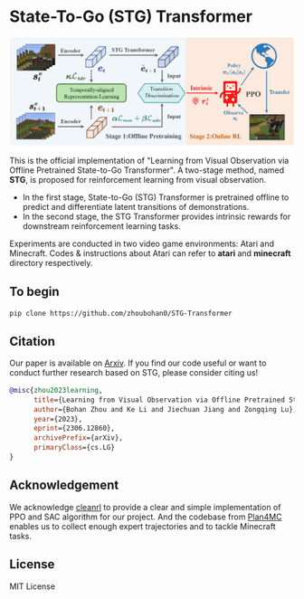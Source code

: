 # State-To-Go (STG) Transformer

![](./src/main-workflow.jpg)

This is the official implementation of "Learning from Visual Observation via Offline Pretrained State-to-Go Transformer". A two-stage method, named **STG**, is proposed for reinforcement learning from visual observation.  

- In the first stage, State-to-Go (STG) Transformer is pretrained offline to predict and differentiate latent transitions of demonstrations. 
- In the second stage, the STG Transformer provides intrinsic rewards for downstream reinforcement learning tasks.

Experiments are conducted in two video game environments: Atari and Minecraft. Codes & instructions about Atari can refer to  **atari** and **minecraft** directory respectively.

## To begin
```
pip clone https://github.com/zhoubohan0/STG-Transformer
```


## Citation

Our paper is available on [Arxiv](https://arxiv.org/abs/2306.12860). If you find our code useful or want to conduct further research based on STG, please consider citing us!

```bibtex
@misc{zhou2023learning,
      title={Learning from Visual Observation via Offline Pretrained State-to-Go Transformer}, 
      author={Bohan Zhou and Ke Li and Jiechuan Jiang and Zongqing Lu},
      year={2023},
      eprint={2306.12860},
      archivePrefix={arXiv},
      primaryClass={cs.LG}
}
```


## Acknowledgement

We acknowledge [cleanrl](https://github.com/vwxyzjn/cleanrl) to provide a clear and simple implementation of PPO and SAC algorithm for our project. And the codebase from [Plan4MC](https://github.com/PKU-RL/Plan4MC) enables us to collect enough expert trajectories and  to tackle Minecraft tasks.

## License

MIT License
